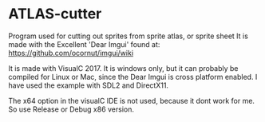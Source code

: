 # ATLAS-cutter
Program used for cutting out sprites from sprite atlas, or sprite sheet
It is made with the Excellent 'Dear Imgui' found at: https://github.com/ocornut/imgui/wiki

It is made with VisualC 2017. It is windows only, but it can probably be compiled for Linux or Mac, since the Dear Imgui is cross platform enabled.
I have used the example with SDL2 and DirectX11.

The x64 option in the visualC IDE is not used, because it dont work for me.
So use Release or Debug x86 version.







